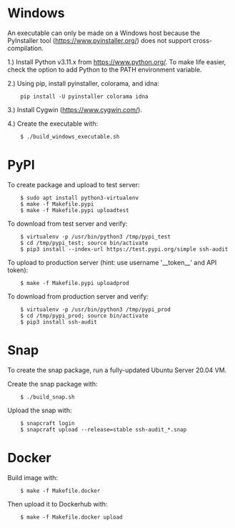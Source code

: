 # Windows

An executable can only be made on a Windows host because the PyInstaller tool (https://www.pyinstaller.org/) does not support cross-compilation.

1.) Install Python v3.11.x from https://www.python.org/.  To make life easier, check the option to add Python to the PATH environment variable.

2.) Using pip, install pyinstaller, colorama, and idna:

```
    pip install -U pyinstaller colorama idna
```

3.) Install Cygwin (https://www.cygwin.com/).

4.) Create the executable with:

```
    $ ./build_windows_executable.sh
```


# PyPI

To create package and upload to test server:

```
    $ sudo apt install python3-virtualenv
    $ make -f Makefile.pypi
    $ make -f Makefile.pypi uploadtest
```

To download from test server and verify:

```
    $ virtualenv -p /usr/bin/python3 /tmp/pypi_test
    $ cd /tmp/pypi_test; source bin/activate
    $ pip3 install --index-url https://test.pypi.org/simple ssh-audit
```

To upload to production server (hint: use username '\_\_token\_\_' and API token):

```
    $ make -f Makefile.pypi uploadprod
```

To download from production server and verify:

```
    $ virtualenv -p /usr/bin/python3 /tmp/pypi_prod
    $ cd /tmp/pypi_prod; source bin/activate
    $ pip3 install ssh-audit
```


# Snap

To create the snap package, run a fully-updated Ubuntu Server 20.04 VM.

Create the snap package with:
```
    $ ./build_snap.sh
```

Upload the snap with:

```
    $ snapcraft login
    $ snapcraft upload --release=stable ssh-audit_*.snap
```


# Docker

Build image with:

```
    $ make -f Makefile.docker
```

Then upload it to Dockerhub with:

```
    $ make -f Makefile.docker upload
```
